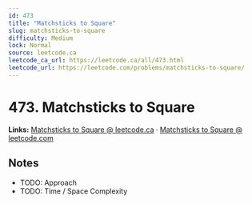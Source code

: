 ```yaml
--- 
id: 473
title: "Matchsticks to Square"
slug: matchsticks-to-square
difficulty: Medium
lock: Normal
source: leetcode.ca
leetcode_ca_url: https://leetcode.ca/all/473.html
leetcode_url: https://leetcode.com/problems/matchsticks-to-square/
---
```


# 473. Matchsticks to Square

**Links:** [Matchsticks to Square @ leetcode.ca](https://leetcode.ca/all/473.html) · [Matchsticks to Square @ leetcode.com](https://leetcode.com/problems/matchsticks-to-square/)

## Notes
- TODO: Approach
- TODO: Time / Space Complexity
